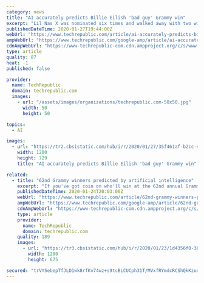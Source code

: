 ```yaml
---
category: news
title: "AI accurately predicts Billie Eilish 'bad guy' Grammy win"
excerpt: "Lil Nas X was nominated six times and walked away with two wins, according to CBS. Taylor Larkin, a data scientist with the company, used the DataRobot enterprise AI platform to predict the winners for song and record of the year. DataRobot leverages machine-learning models to learn from the past to predict the future. \"For Grammy ..."
publishedDateTime: 2020-01-27T19:44:00Z
webUrl: "https://www.techrepublic.com/article/ai-accurately-predicts-billie-eilish-bad-guy-grammy-win/"
ampWebUrl: "https://www.techrepublic.com/google-amp/article/ai-accurately-predicts-billie-eilish-bad-guy-grammy-win/"
cdnAmpWebUrl: "https://www-techrepublic-com.cdn.ampproject.org/c/s/www.techrepublic.com/google-amp/article/ai-accurately-predicts-billie-eilish-bad-guy-grammy-win/"
type: article
quality: 87
heat: -1
published: false

provider:
  name: TechRepublic
  domain: techrepublic.com
  images:
    - url: "/assets/images/organizations/techrepublic.com-50x50.jpg"
      width: 50
      height: 50

topics:
  - AI

images:
  - url: "https://tr2.cbsistatic.com/hub/i/r/2020/01/27/35f461af-b2cc-4f4f-8dee-22ac1ed6bb35/resize/1200x/24932119221d74ceb8807e3600f33dc0/billie-eilish-and-finneas-oconnell.jpg"
    width: 1200
    height: 729
    title: "AI accurately predicts Billie Eilish 'bad guy' Grammy win"

related:
  - title: "62nd Grammy winners predicted by artificial intelligence"
    excerpt: "If you've got coin on who'll win at the 62nd annual Grammys this Sunday, predictive tips are available, and it's not insider trading, it's artificial intelligence (AI). Last year, Boston-based data science company DataRobot successfully chose 2019's song of the year, Childish Gambino's \"This is America.\" This year, DataRobot hopes to revisit ..."
    publishedDateTime: 2020-01-24T20:03:00Z
    webUrl: "https://www.techrepublic.com/article/62nd-grammy-winners-predicted-by-artificial-intelligence/"
    ampWebUrl: "https://www.techrepublic.com/google-amp/article/62nd-grammy-winners-predicted-by-artificial-intelligence/"
    cdnAmpWebUrl: "https://www-techrepublic-com.cdn.ampproject.org/c/s/www.techrepublic.com/google-amp/article/62nd-grammy-winners-predicted-by-artificial-intelligence/"
    type: article
    provider:
      name: TechRepublic
      domain: techrepublic.com
    quality: 189
    images:
      - url: "https://tr3.cbsistatic.com/hub/i/r/2020/01/23/1d4356f0-3881-4265-b4fd-2612966a6fcf/thumbnail/1200x675/a2c5ba1e810155f718f9a0d3cfc5302c/20200123-teena-karen.jpg"
        width: 1200
        height: 675

secured: "trVYSebepTfJLD1wk8rfKv74wz+s9tcBLCUCph31T/MVxfRYmdcRCShQkKzudvb0p3djn/5N2IzQwu0pELi4X8ZWWN4bDqNKBaXYMWvVd9J38OBrSxaWTVSAbcGdLUN15Kqgix/CKKcU40xgajqSoPVJruYwrdxmuXvTnfmyE+bZgshoOs09fCuQe9cXPTSmyS0Lu4yL8+zCpZk34n9/7bTpf+YkQMKL3HtA8wFslJSBI0m7hoMIf8tUCjEezp1dSNLX+EAaQnxGEC8HzO+yqa+GKDOR5a17h2/zZ4QBGnXlR510ROYZmvKMt1QtGShWcPMFcSLG7eIEjeuqFDA51vquhJHI79KbNX7lmWiImHHn4zdgxbzUUaoW/fqwi/cu8cr5RMiKjvqevQqUqX9dlMCi7iruwpQtfj5B0rcG7RMYudmyVWQR+cxGSWzncm9LL1ZiKfXAj5FdDKGysVPAm43v8T/qjFW0dSMaFB9JR70=;fDqVBXWjF3QedUgz2PEK4w=="
---
```


